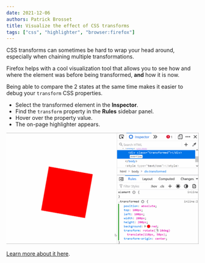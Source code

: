 ```yaml
---
date: 2021-12-06
authors: Patrick Brosset
title: Visualize the effect of CSS transforms
tags: ["css", "highlighter", "browser:firefox"]
---
```

CSS transforms can sometimes be hard to wrap your head around, especially when chaining multiple transformations.

Firefox helps with a cool visualization tool that allows you to see how and where the element was before being transformed, **and** how it is now.

Being able to compare the 2 states at the same time makes it easier to debug your `transform` CSS properties.

* Select the transformed element in the **Inspector**.
* Find the `transform` property in the **Rules** sidebar panel.
* Hover over the property value.
* The on-page highlighter appears.

![Animation showing how the CSS transform highlighter appears on the page when hovering over a transform CSS property in the Rules panel.](/assets/img/visualize-css-transforms.gif)

[Learn more about it here](https://developer.mozilla.org/en-US/docs/Tools/Page_Inspector/How_to/Visualize_transforms).
